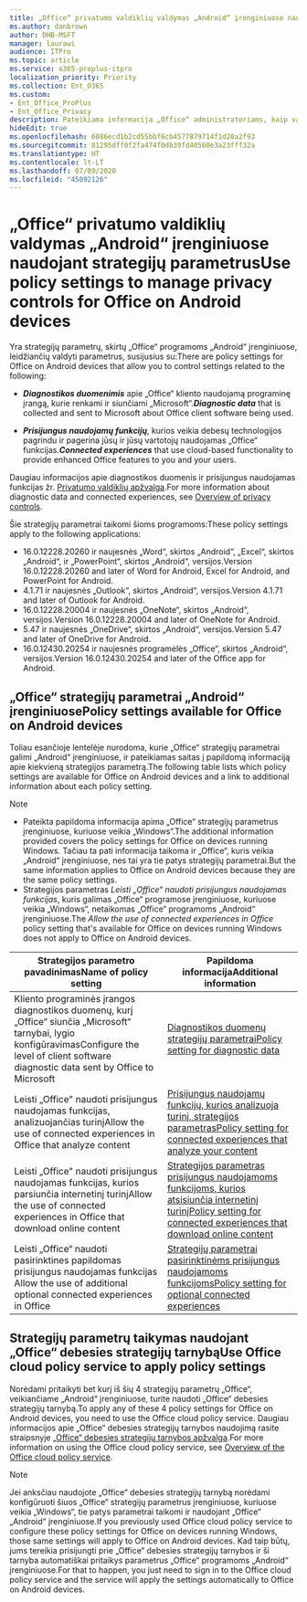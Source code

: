 ```yaml
---
title: „Office“ privatumo valdiklių valdymas „Android“ įrenginiuose naudojant strategijų parametrus
ms.author: danbrown
author: DHB-MSFT
manager: laurawi
audience: ITPro
ms.topic: article
ms.service: o365-proplus-itpro
localization_priority: Priority
ms.collection: Ent_O365
ms.custom:
- Ent_Office_ProPlus
- Ent_Office_Privacy
description: Pateikiama informacija „Office“ administratoriams, kaip valdyti „Office“ privatumo parametrus „Android“ įrenginiuose.
hideEdit: true
ms.openlocfilehash: 6086ecd1b2cd55bbf6cb4577879714f1d20a2f93
ms.sourcegitcommit: 81295dff0f2fa474f0db39fd40560e3a23fff32a
ms.translationtype: HT
ms.contentlocale: lt-LT
ms.lasthandoff: 07/09/2020
ms.locfileid: "45092126"
---
```

# <a name="use-policy-settings-to-manage-privacy-controls-for-office-on-android-devices"></a><span data-ttu-id="bcc4b-103">„Office“ privatumo valdiklių valdymas „Android“ įrenginiuose naudojant strategijų parametrus</span><span class="sxs-lookup"><span data-stu-id="bcc4b-103">Use policy settings to manage privacy controls for Office on Android devices</span></span>

<span data-ttu-id="bcc4b-104">Yra strategijų parametrų, skirtų „Office“ programoms „Android“ įrenginiuose, leidžiančių valdyti parametrus, susijusius su:</span><span class="sxs-lookup"><span data-stu-id="bcc4b-104">There are policy settings for Office on Android devices that allow you to control settings related to the following:</span></span>

- <span data-ttu-id="bcc4b-105">***Diagnostikos duomenimis*** apie „Office“ kliento naudojamą programinę įrangą, kurie renkami ir siunčiami „Microsoft“.</span><span class="sxs-lookup"><span data-stu-id="bcc4b-105">***Diagnostic data*** that is collected and sent to Microsoft about Office client software being used.</span></span>

- <span data-ttu-id="bcc4b-106">***Prisijungus naudojamų funkcijų***, kurios veikia debesų technologijos pagrindu ir pagerina jūsų ir jūsų vartotojų naudojamas „Office“ funkcijas.</span><span class="sxs-lookup"><span data-stu-id="bcc4b-106">***Connected experiences*** that use cloud-based functionality to provide enhanced Office features to you and your users.</span></span>

<span data-ttu-id="bcc4b-107">Daugiau informacijos apie diagnostikos duomenis ir prisijungus naudojamas funkcijas žr. [Privatumo valdiklių apžvalga](overview-privacy-controls.md).</span><span class="sxs-lookup"><span data-stu-id="bcc4b-107">For more information about diagnostic data and connected experiences, see [Overview of privacy controls](overview-privacy-controls.md).</span></span>

<span data-ttu-id="bcc4b-108">Šie strategijų parametrai taikomi šioms programoms:</span><span class="sxs-lookup"><span data-stu-id="bcc4b-108">These policy settings apply to the following applications:</span></span>
- <span data-ttu-id="bcc4b-109">16.0.12228.20260 ir naujesnės „Word“, skirtos „Android“, „Excel“, skirtos „Android“, ir „PowerPoint“, skirtos „Android“, versijos.</span><span class="sxs-lookup"><span data-stu-id="bcc4b-109">Version 16.0.12228.20260 and later of Word for Android, Excel for Android, and PowerPoint for Android.</span></span>
- <span data-ttu-id="bcc4b-110">4.1.71 ir naujesnės „Outlook“, skirtos „Android“, versijos.</span><span class="sxs-lookup"><span data-stu-id="bcc4b-110">Version 4.1.71 and later of Outlook for Android.</span></span>
- <span data-ttu-id="bcc4b-111">16.0.12228.20004 ir naujesnės „OneNote“, skirtos „Android“, versijos.</span><span class="sxs-lookup"><span data-stu-id="bcc4b-111">Version 16.0.12228.20004 and later of OneNote for Android.</span></span>
- <span data-ttu-id="bcc4b-112">5.47 ir naujesnės „OneDrive“, skirtos „Android“, versijos.</span><span class="sxs-lookup"><span data-stu-id="bcc4b-112">Version 5.47 and later of OneDrive for Android.</span></span>
- <span data-ttu-id="bcc4b-113">16.0.12430.20254 ir naujesnės programėlės „Office“, skirtos „Android“, versijos.</span><span class="sxs-lookup"><span data-stu-id="bcc4b-113">Version 16.0.12430.20254 and later of the Office app for Android.</span></span>

## <a name="policy-settings-available-for-office-on-android-devices"></a><span data-ttu-id="bcc4b-114">„Office“ strategijų parametrai „Android“ įrenginiuose</span><span class="sxs-lookup"><span data-stu-id="bcc4b-114">Policy settings available for Office on Android devices</span></span>

<span data-ttu-id="bcc4b-115">Toliau esančioje lentelėje nurodoma, kurie „Office“ strategijų parametrai galimi „Android“ įrenginiuose, ir pateikiamas saitas į papildomą informaciją apie kiekvieną strategijos parametrą.</span><span class="sxs-lookup"><span data-stu-id="bcc4b-115">The following table lists which policy settings are available for Office on Android devices and a link to additional information about each policy setting.</span></span>

> [!NOTE]
>- <span data-ttu-id="bcc4b-116">Pateikta papildoma informacija apima „Office“ strategijų parametrus įrenginiuose, kuriuose veikia „Windows“.</span><span class="sxs-lookup"><span data-stu-id="bcc4b-116">The additional information provided covers the policy settings for Office on devices running Windows.</span></span> <span data-ttu-id="bcc4b-117">Tačiau ta pati informacija taikoma ir „Office“, kuris veikia „Android“ įrenginiuose, nes tai yra tie patys strategijų parametrai.</span><span class="sxs-lookup"><span data-stu-id="bcc4b-117">But the same information applies to Office on Android devices because they are the same policy settings.</span></span>
>- <span data-ttu-id="bcc4b-118">Strategijos parametras *Leisti „Office“ naudoti prisijungus naudojamas funkcijas*, kuris galimas „Office“ programose įrenginiuose, kuriuose veikia „Windows“, netaikomas „Office“ programoms „Android“ įrenginiuose.</span><span class="sxs-lookup"><span data-stu-id="bcc4b-118">The *Allow the use of connected experiences in Office* policy setting that's available for Office on devices running Windows does not apply to Office on Android devices.</span></span> 


|<span data-ttu-id="bcc4b-119">Strategijos parametro pavadinimas</span><span class="sxs-lookup"><span data-stu-id="bcc4b-119">Name of policy setting</span></span>  |<span data-ttu-id="bcc4b-120">Papildoma informacija</span><span class="sxs-lookup"><span data-stu-id="bcc4b-120">Additional information</span></span> |
|---------|---------|
|<span data-ttu-id="bcc4b-121">Kliento programinės įrangos diagnostikos duomenų, kurį „Office“ siunčia „Microsoft“ tarnybai, lygio konfigūravimas</span><span class="sxs-lookup"><span data-stu-id="bcc4b-121">Configure the level of client software diagnostic data sent by Office to Microsoft</span></span>|[<span data-ttu-id="bcc4b-122">Diagnostikos duomenų strategijų parametrai</span><span class="sxs-lookup"><span data-stu-id="bcc4b-122">Policy setting for diagnostic data</span></span>](manage-privacy-controls.md#policy-setting-for-diagnostic-data)         |
|<span data-ttu-id="bcc4b-123">Leisti „Office" naudoti prisijungus naudojamas funkcijas, analizuojančias turinį</span><span class="sxs-lookup"><span data-stu-id="bcc4b-123">Allow the use of connected experiences in Office that analyze content</span></span>| [<span data-ttu-id="bcc4b-124">Prisijungus naudojamų funkcijų, kurios analizuoja turinį, strategijos parametras</span><span class="sxs-lookup"><span data-stu-id="bcc4b-124">Policy setting for connected experiences that analyze your content</span></span>](manage-privacy-controls.md#policy-setting-for-connected-experiences-that-analyze-your-content)        |
|<span data-ttu-id="bcc4b-125">Leisti „Office" naudoti prisijungus naudojamas funkcijas, kurios parsiunčia internetinį turinį</span><span class="sxs-lookup"><span data-stu-id="bcc4b-125">Allow the use of connected experiences in Office that download online content</span></span> |[<span data-ttu-id="bcc4b-126">Strategijos parametras prisijungus naudojamoms funkcijoms, kurios atsisiunčia internetinį turinį</span><span class="sxs-lookup"><span data-stu-id="bcc4b-126">Policy setting for connected experiences that download online content</span></span>](manage-privacy-controls.md#policy-setting-for-connected-experiences-that-download-online-content)         |
|<span data-ttu-id="bcc4b-127">Leisti „Office“ naudoti pasirinktines papildomas prisijungus naudojamas funkcijas </span><span class="sxs-lookup"><span data-stu-id="bcc4b-127">Allow the use of additional optional connected experiences in Office</span></span> |[<span data-ttu-id="bcc4b-128">Strategijų parametrai pasirinktinėms prisijungus naudojamoms funkcijoms</span><span class="sxs-lookup"><span data-stu-id="bcc4b-128">Policy setting for optional connected experiences</span></span>](manage-privacy-controls.md#policy-setting-for-optional-connected-experiences)|



## <a name="use-office-cloud-policy-service-to-apply-policy-settings"></a><span data-ttu-id="bcc4b-129">Strategijų parametrų taikymas naudojant „Office“ debesies strategijų tarnybą</span><span class="sxs-lookup"><span data-stu-id="bcc4b-129">Use Office cloud policy service to apply policy settings</span></span>

<span data-ttu-id="bcc4b-130">Norėdami pritaikyti bet kurį iš šių 4 strategijų parametrų „Office“, veikiančiame „Android“ įrenginiuose, turite naudoti „Office“ debesies strategijų tarnybą.</span><span class="sxs-lookup"><span data-stu-id="bcc4b-130">To apply any of these 4 policy settings for Office on Android devices, you need to use the Office cloud policy service.</span></span> <span data-ttu-id="bcc4b-131">Daugiau informacijos apie „Office“ debesies strategijų tarnybos naudojimą rasite straipsnyje [„Office“ debesies strategijų tarnybos apžvalga](../overview-office-cloud-policy-service.md).</span><span class="sxs-lookup"><span data-stu-id="bcc4b-131">For more information on using the Office cloud policy service, see [Overview of the Office cloud policy service](../overview-office-cloud-policy-service.md).</span></span>

> [!NOTE]
> <span data-ttu-id="bcc4b-132">Jei anksčiau naudojote „Office“ debesies strategijų tarnybą norėdami konfigūruoti šiuos „Office“ strategijų parametrus įrenginiuose, kuriuose veikia „Windows“, tie patys parametrai taikomi ir naudojant „Office“ „Android“ įrenginiuose.</span><span class="sxs-lookup"><span data-stu-id="bcc4b-132">If you previously used Office cloud policy service to configure these policy settings for Office on devices running Windows, those same settings will apply to Office on Android devices.</span></span> <span data-ttu-id="bcc4b-133">Kad taip būtų, jums tereikia prisijungti prie „Office“ debesies strategijų tarnybos ir ši tarnyba automatiškai pritaikys parametrus „Office“ programoms „Android“ įrenginiuose.</span><span class="sxs-lookup"><span data-stu-id="bcc4b-133">For that to happen, you just need to sign in to the Office cloud policy service and the service will apply the settings automatically to Office on Android devices.</span></span>
